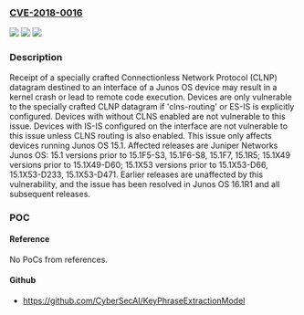 ### [CVE-2018-0016](https://cve.mitre.org/cgi-bin/cvename.cgi?name=CVE-2018-0016)
![](https://img.shields.io/static/v1?label=Product&message=Junos%20OS&color=blue)
![](https://img.shields.io/static/v1?label=Version&message=15.115.1F5-S3%2C%2015.1F6-S8%2C%2015.1F7%2C%2015.1R5%20&color=brighgreen)
![](https://img.shields.io/static/v1?label=Vulnerability&message=Denial%20of%20Service&color=brighgreen)

### Description

Receipt of a specially crafted Connectionless Network Protocol (CLNP) datagram destined to an interface of a Junos OS device may result in a kernel crash or lead to remote code execution. Devices are only vulnerable to the specially crafted CLNP datagram if 'clns-routing' or ES-IS is explicitly configured. Devices with without CLNS enabled are not vulnerable to this issue. Devices with IS-IS configured on the interface are not vulnerable to this issue unless CLNS routing is also enabled. This issue only affects devices running Junos OS 15.1. Affected releases are Juniper Networks Junos OS: 15.1 versions prior to 15.1F5-S3, 15.1F6-S8, 15.1F7, 15.1R5; 15.1X49 versions prior to 15.1X49-D60; 15.1X53 versions prior to 15.1X53-D66, 15.1X53-D233, 15.1X53-D471. Earlier releases are unaffected by this vulnerability, and the issue has been resolved in Junos OS 16.1R1 and all subsequent releases.

### POC

#### Reference
No PoCs from references.

#### Github
- https://github.com/CyberSecAI/KeyPhraseExtractionModel

